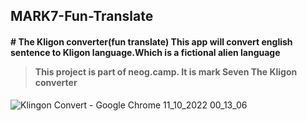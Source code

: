 <h2> MARK7-Fun-Translate</h2>

<h4>
# The Kligon converter(fun translate)
This app will convert english sentence to Kligon language.Which is a fictional alien language

> This project is part of neog.camp. It is mark Seven <b>The Kligon converter</b></h4>


![Klingon Convert - Google Chrome 11_10_2022 00_13_06](https://user-images.githubusercontent.com/109124944/195020741-c4c3c618-71fa-4a1a-b7c7-a017a3738ce0.png)



